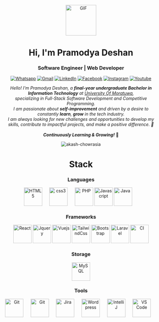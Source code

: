 <p align="center">
  <img alt="GIF" height="auto" width="100px" src="https://media.giphy.com/media/du3J3cXyzhj75IOgvA/giphy.gif" />
</p>
<h1 align="center">Hi, I'm Pramodya Deshan</h1>
<h3 align="center">Software Engineer | Web Developer</h3>
<p align="center">
  	<a href="https://api.whatsapp.com/send?phone=779707981"><img src="https://img.icons8.com/bubbles/50/000000/whatsapp.png" alt="Whatsapp"/></a>
	<a href="mailto:pramodyadeshan.info@gmail.com"><img src="https://img.icons8.com/bubbles/50/000000/gmail.png" alt="Gmail"/></a>
	<a href="https://www.linkedin.com/in/pramodya-deshan-9474a3154/"><img src="https://img.icons8.com/bubbles/50/000000/linkedin.png" alt="LinkedIn"/></a>
	<a href="https://www.facebook.com/Pramodya.Deshan96"><img src="https://img.icons8.com/bubbles/50/000000/facebook-new.png" alt="Facebook"/></a>
	<a href="https://www.instagram.com/pramodyadeshan996/"><img src="https://img.icons8.com/bubbles/50/000000/instagram.png" alt="Instagram"/></a>
	<a href="https://www.youtube.com/@pramodyadeshan"><img src="https://img.icons8.com/bubbles/50/000000/youtube.png" alt="Youtube"/></a>
</p>

<p align="center"> <em> Hello! I'm Pramodya Deshan, a <strong>final-year undergraduate Bachelor in Information Technology</strong> at <a href="https://bit.uom.lk/">University Of Moratuwa</a>, <br>specializing in Full-Stack Software Development and Competitive Programming. <br> I am passionate about <strong>self-improvement</strong> and driven by a desire to constantly <strong>learn</strong>, <strong>grow</strong> in the tech industry.<br> I am always looking for new challenges and opportunities to develop my skills, contribute to impactful projects, and make a positive difference. 🚀 </em> <br><br> <strong><i>Continuously Learning & Growing!</i></strong> 🌱 </p>

<p align="center"> <img src="https://komarev.com/ghpvc/?username=akash-chowrasia&label=Profile%20views&color=0e75b6&style=flat" alt="akash-chowrasia" /> </p>

<!-- STACK -->
<div align="center"">
  <h1>Stack</h1>
  <h3>Languages</h3>
  <img
    src="https://cdn.jsdelivr.net/gh/devicons/devicon@latest/icons/html5/html5-original-wordmark.svg"
    width="60px"
    alt="HTML5">
    &nbsp;&nbsp;&nbsp;&nbsp;
  <img
    src="https://cdn.jsdelivr.net/gh/devicons/devicon@latest/icons/css3/css3-original-wordmark.svg"
    width="60px"
    alt="css3">
    &nbsp;&nbsp;&nbsp;&nbsp;
  <img
    src="https://icongr.am/devicon/php-original.svg"
    width="60px"
    alt="PHP">
  <img
    src="https://cdn.jsdelivr.net/gh/devicons/devicon@latest/icons/javascript/javascript-original.svg"
    width="60px"
    alt="Javascript">
  <img
    src="https://icongr.am/devicon/java-original-wordmark.svg"
    width="60px"
    alt="Java">
    &nbsp;&nbsp;&nbsp;&nbsp;
  
  <!-- Frameworks -->
  </br>
  <h3>Frameworks</h3>
  <img
    src="https://cdn.jsdelivr.net/gh/devicons/devicon@latest/icons/react/react-original-wordmark.svg"
    width="60px"
    alt="React">
  <img
    src="https://icongr.am/devicon/jquery-original-wordmark.svg"
    width="60px"
    alt="Jquery">
  <img
    src="https://icongr.am/devicon/vuejs-original-wordmark.svg"
    width="60px"
    alt="Vuejs">
    <img
    src="https://www.vectorlogo.zone/logos/tailwindcss/tailwindcss-icon.svg"
    width="60px"
    alt="TailwindCss">
  <img
    src="https://cdn.jsdelivr.net/gh/devicons/devicon@latest/icons/bootstrap/bootstrap-plain-wordmark.svg"
    width="60px"
    alt="Bootstrap">
  <img
    src="https://icongr.am/devicon/laravel-plain-wordmark.svg"
    width="60px"
    alt="Laravel">
  <img
    src="https://icongr.am/devicon/codeigniter-plain.svg"
    width="60px"
    alt="CI">
  
  </br>
  <h3>Storage</h3>
  <img
    src="https://cdn.jsdelivr.net/gh/devicons/devicon/icons/mysql/mysql-original.svg"
    width="60px"
    alt="MySQL">
  </br>
  
  <h3>Tools</h3>
  <img
    src="https://cdn.jsdelivr.net/gh/devicons/devicon@latest/icons/github/github-original-wordmark.svg"
    width="60px"
    alt="Git">
    &nbsp;&nbsp;&nbsp;&nbsp;
  <img
    src="https://icongr.am/devicon/git-original-wordmark.svg"
    width="60px"
    alt="Git">
    &nbsp;&nbsp;&nbsp;&nbsp;
  <img
    src="https://cdn.jsdelivr.net/gh/devicons/devicon@latest/icons/jira/jira-original-wordmark.svg"
    width="60px"
    alt="Jira">
    &nbsp;&nbsp;&nbsp;&nbsp;
  <img
    src="https://icongr.am/devicon/wordpress-original.svg"
    width="60px"
    alt="Wordpress">
    &nbsp;&nbsp;&nbsp;&nbsp;
  <img
    src="https://upload.wikimedia.org/wikipedia/commons/thumb/9/9c/IntelliJ_IDEA_Icon.svg/512px-IntelliJ_IDEA_Icon.svg.png"
    width="60px"
    alt="IntelliJ">
    &nbsp;&nbsp;&nbsp;&nbsp;
  <img
    src="https://cdn.jsdelivr.net/gh/devicons/devicon@latest/icons/vscode/vscode-original-wordmark.svg"
    width="60px"
    alt="VS Code">
    &nbsp;&nbsp;&nbsp;&nbsp;
</div>
